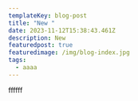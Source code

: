 ```yaml
---
templateKey: blog-post
title: "New "
date: 2023-11-12T15:38:43.461Z
description: New
featuredpost: true
featuredimage: /img/blog-index.jpg
tags:
  - aaaa
---
```

f﻿fffff